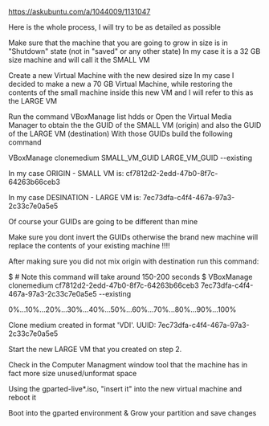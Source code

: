 https://askubuntu.com/a/1044009/1131047

Here is the whole process, I will try to be as detailed as possible

Make sure that the machine that you are going to grow in size is in "Shutdown" state (not in "saved" or any other state)
In my case it is a 32 GB size machine and will call it the SMALL VM

Create a new Virtual Machine with the new desired size
In my case I decided to make a new a 70 GB Virtual Machine, while restoring the contents of the small machine inside this new VM and I will refer to this as the LARGE VM

Run the command VBoxManage list hdds or Open the Virtual Media Manager to obtain the the GUID of the SMALL VM (origin) and also the GUID of the LARGE VM (destination)
With those GUIDs build the following command

VBoxManage clonemedium SMALL_VM_GUID LARGE_VM_GUID --existing

In my case ORIGIN - SMALL VM is: cf7812d2-2edd-47b0-8f7c-64263b66ceb3

In my case DESINATION - LARGE VM is: 7ec73dfa-c4f4-467a-97a3-2c33c7e0a5e5

Of course your GUIDs are going to be different than mine

Make sure you dont invert the GUIDs otherwise the brand new machine will replace the contents of your existing machine !!!!

After making sure you did not mix origin with destination run this command:

$ # Note this command will take around 150-200 seconds
$ VBoxManage clonemedium cf7812d2-2edd-47b0-8f7c-64263b66ceb3 7ec73dfa-c4f4-467a-97a3-2c33c7e0a5e5 --existing

0%...10%...20%...30%...40%...50%...60%...70%...80%...90%...100%

Clone medium created in format 'VDI'. UUID: 7ec73dfa-c4f4-467a-97a3-2c33c7e0a5e5

Start the new LARGE VM that you created on step 2.

Check in the Computer Managment window tool that the machine has in fact more size unused/unformat space

Using the gparted-live*.iso, "insert it" into the new virtual machine and reboot it

Boot into the gparted environment & Grow your partition and save changes

